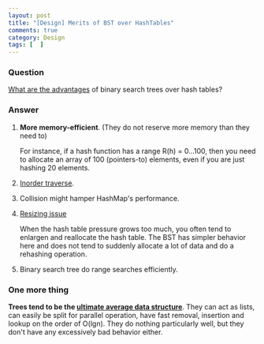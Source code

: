 ```yaml
---
layout: post
title: "[Design] Merits of BST over HashTables"
comments: true
category: Design
tags: [  ]
---
```


### Question 

[What are the advantages](http://stackoverflow.com/questions/4128546/advantages-of-binary-search-trees-over-hash-tables) of binary search trees over hash tables? 

### Answer

1. __More memory-efficient__. (They do not reserve more memory than they need to)

    For instance, if a hash function has a range R(h) = 0...100, then you need to allocate an array of 100 (pointers-to) elements, even if you are just hashing 20 elements. 

1. [Inorder traverse](http://stackoverflow.com/a/4128585). 

1. Collision might hamper HashMap's performance. 

1. [Resizing issue](http://stackoverflow.com/a/4129272)

    When the hash table pressure grows too much, you often tend to enlargen and reallocate the hash table. The BST has simpler behavior here and does not tend to suddenly allocate a lot of data and do a rehashing operation. 

1. Binary search tree do range searches efficiently.

### One more thing

__Trees tend to be the [ultimate average data structure](http://stackoverflow.com/a/19896875)__. They can act as lists, can easily be split for parallel operation, have fast removal, insertion and lookup on the order of O(lgn). They do nothing particularly well, but they don't have any excessively bad behavior either. 
